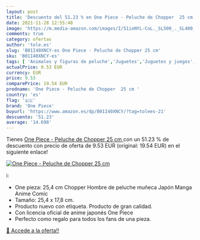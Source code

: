 ```yaml
---
layout: post
title: 'Descuento del 51.23 % en One Piece - Peluche de Chopper  25 cm '
date: 2021-11-28 12:55:48
image: 'https://m.media-amazon.com/images/I/51ieNYL-CoL._SL500_._SL400_.jpg'
comments: true
category: ofertas
author: 'tole.es'
slug: 'B01I40XNCY-es One Piece - Peluche de Chopper 25 cm'
sku: 'B01I40XNCY-es'
tags: [ 'Animales y figuras de peluche','Juguetes','Juguetes y juegos','Peluches','one piece','peluche', ]
actualPrice: 9.53 EUR
currency: EUR
price: 9.53
comparePrice: 19.54 EUR
prodname: 'One Piece - Peluche de Chopper  25 cm '
country: 'es'
flag: '🇪🇸'
brand: 'One Piece'
buyurl: 'https://www.amazon.es/dp/B01I40XNCY/?tag=tolees-21'
descuento: '51.23'
average: '14.698'
---
```


Tienes [One Piece - Peluche de Chopper  25 cm ](https://www.amazon.es/dp/B01I40XNCY/?tag=tolees-21) con un 51.23 % de descuento con precio de oferta de 9.53 EUR (original: 19.54 EUR) en el siguiente enlace!

[![One Piece - Peluche de Chopper  25 cm ](https://m.media-amazon.com/images/I/51ieNYL-CoL._SL500_._SL400_.jpg)](https://www.amazon.es/dp/B01I40XNCY/?tag=tolees-21)

ℹ️:

- One pieza: 25,4 cm Chopper Hombre de peluche muñeca Japón Manga Anime Comic
- Tamaño: 25,4 x 17,8 cm.
- Producto nuevo con etiqueta. Producto de gran calidad.
- Con licencia oficial de anime japonés One Piece
- Perfecto como regalo para todos los fans de una pieza.

[🛒 Accede a la oferta!!](https://www.amazon.es/dp/B01I40XNCY/?tag=tolees-21)
